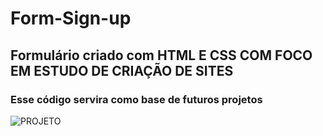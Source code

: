 # Form-Sign-up
## Formulário criado com HTML E CSS COM FOCO EM ESTUDO DE CRIAÇÃO DE SITES 
### Esse código servira como base de futuros projetos
![PROJETO](https://user-images.githubusercontent.com/77112497/138510191-5d2ef4ae-b154-4595-a6e2-aff762bd28ff.png)

